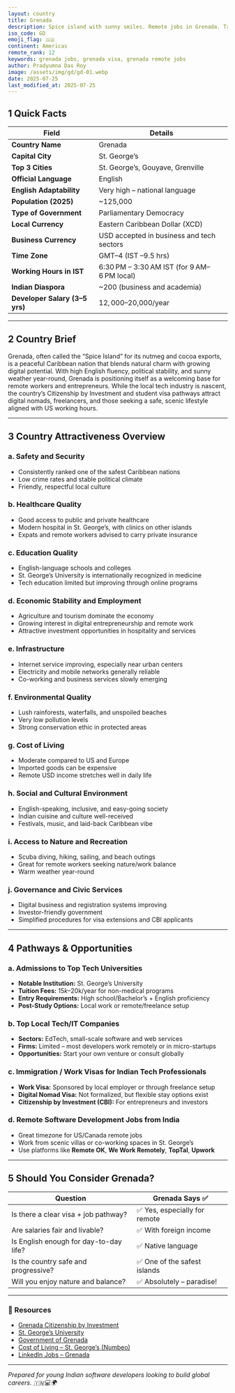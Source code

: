 ```yaml
---
layout: country
title: Grenada
description: Spice island with sunny smiles. Remote jobs in Grenada. Trilp AI curated info. Indians in Grenada.
iso_code: GD
emoji_flag: 🇬🇩
continent: Americas
remote_rank: 12
keywords: grenada jobs, grenada visa, grenada remote jobs
author: Pradyumna Das Roy
image: /assets/img/gd/gd-01.webp
date: 2025-07-25
last_modified_at: 2025-07-25
---
```


## 1 Quick Facts

| Field                          | Details                                     |
| ------------------------------ | ------------------------------------------- |
| **Country Name**               | Grenada                                     |
| **Capital City**               | St. George’s                                |
| **Top 3 Cities**               | St. George’s, Gouyave, Grenville            |
| **Official Language**          | English                                     |
| **English Adaptability**       | Very high – national language               |
| **Population (2025)**          | ~125,000                                    |
| **Type of Government**         | Parliamentary Democracy                     |
| **Local Currency**             | Eastern Caribbean Dollar (XCD)              |
| **Business Currency**          | USD accepted in business and tech sectors   |
| **Time Zone**                  | GMT–4 (IST –9.5 hrs)                        |
| **Working Hours in IST**       | 6:30 PM – 3:30 AM IST (for 9 AM–6 PM local) |
| **Indian Diaspora**            | ~200 (business and academia)                |
| **Developer Salary (3–5 yrs)** | $12,000–$20,000/year                        |

---

## 2 Country Brief

Grenada, often called the “Spice Island” for its nutmeg and cocoa exports, is a peaceful Caribbean nation that blends natural charm with growing digital potential. With high English fluency, political stability, and sunny weather year-round, Grenada is positioning itself as a welcoming base for remote workers and entrepreneurs. While the local tech industry is nascent, the country’s Citizenship by Investment and student visa pathways attract digital nomads, freelancers, and those seeking a safe, scenic lifestyle aligned with US working hours.

---

## 3 Country Attractiveness Overview

### a. Safety and Security

- Consistently ranked one of the safest Caribbean nations
- Low crime rates and stable political climate
- Friendly, respectful local culture

### b. Healthcare Quality

- Good access to public and private healthcare
- Modern hospital in St. George’s, with clinics on other islands
- Expats and remote workers advised to carry private insurance

### c. Education Quality

- English-language schools and colleges
- St. George’s University is internationally recognized in medicine
- Tech education limited but improving through online programs

### d. Economic Stability and Employment

- Agriculture and tourism dominate the economy
- Growing interest in digital entrepreneurship and remote work
- Attractive investment opportunities in hospitality and services

### e. Infrastructure

- Internet service improving, especially near urban centers
- Electricity and mobile networks generally reliable
- Co-working and business services slowly emerging

### f. Environmental Quality

- Lush rainforests, waterfalls, and unspoiled beaches
- Very low pollution levels
- Strong conservation ethic in protected areas

### g. Cost of Living

- Moderate compared to US and Europe
- Imported goods can be expensive
- Remote USD income stretches well in daily life

### h. Social and Cultural Environment

- English-speaking, inclusive, and easy-going society
- Indian cuisine and culture well-received
- Festivals, music, and laid-back Caribbean vibe

### i. Access to Nature and Recreation

- Scuba diving, hiking, sailing, and beach outings
- Great for remote workers seeking nature/work balance
- Warm weather year-round

### j. Governance and Civic Services

- Digital business and registration systems improving
- Investor-friendly government
- Simplified procedures for visa extensions and CBI applicants

---

## 4 Pathways & Opportunities

### a. Admissions to Top Tech Universities

- **Notable Institution:** St. George’s University
- **Tuition Fees:** $15k–$20k/year for non-medical programs
- **Entry Requirements:** High school/Bachelor’s + English proficiency
- **Post-Study Options:** Local work or remote/freelance setup

### b. Top Local Tech/IT Companies

- **Sectors:** EdTech, small-scale software and web services
- **Firms:** Limited – most developers work remotely or in micro-startups
- **Opportunities:** Start your own venture or consult globally

### c. Immigration / Work Visas for Indian Tech Professionals

- **Work Visa:** Sponsored by local employer or through freelance setup
- **Digital Nomad Visa:** Not formalized, but flexible stay options exist
- **Citizenship by Investment (CBI):** For entrepreneurs and investors

### d. Remote Software Development Jobs from India

- Great timezone for US/Canada remote jobs
- Work from scenic villas or co-working spaces in St. George’s
- Use platforms like **Remote OK**, **We Work Remotely**, **TopTal**, **Upwork**

---

## 5 Should You Consider Grenada?

| Question                               | Grenada Says ✅               |
| -------------------------------------- | ----------------------------- |
| Is there a clear visa + job pathway?   | ✅ Yes, especially for remote |
| Are salaries fair and livable?         | ✅ With foreign income        |
| Is English enough for day-to-day life? | ✅ Native language            |
| Is the country safe and progressive?   | ✅ One of the safest islands  |
| Will you enjoy nature and balance?     | ✅ Absolutely – paradise!     |

---

### 🔗 Resources

- [Grenada Citizenship by Investment](https://www.cbi.gov.gd/)
- [St. George’s University](https://www.sgu.edu/)
- [Government of Grenada](https://www.gov.gd/)
- [Cost of Living – St. George’s (Numbeo)](https://www.numbeo.com/cost-of-living/in/St-Georges)
- [LinkedIn Jobs – Grenada](https://www.linkedin.com/jobs/search/?location=Grenada)

---

_Prepared for young Indian software developers looking to build global careers. 🇮🇳💻🌍_
